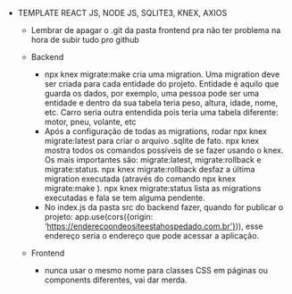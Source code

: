 * TEMPLATE REACT JS, NODE JS, SQLITE3, KNEX, AXIOS

    * Lembrar de apagar o .git da pasta frontend pra não ter problema na hora de subir tudo pro github

    * Backend
        * npx knex migrate:make <nome da migration> cria uma migration. Uma migration deve ser criada para cada entidade do projeto. Entidade é aquilo que guarda os dados, por exemplo, uma pessoa pode ser uma entidade e dentro da sua tabela teria peso, altura, idade, nome, etc. Carro seria outra entendida pois teria uma tabela diferente: motor, pneu, volante, etc
        * Após a configuração de todas as migrations, rodar npx knex migrate:latest para criar o arquivo .sqlite de fato. npx knex mostra todos os comandos possíveis de se fazer usando o knex. Os mais importantes são: migrate:latest, migrate:rollback e migrate:status. npx knex migrate:rollback desfaz a última migration executada (através do comando npx knex migrate:make <nome da migration>). npx knex migrate:status lista as migrations executadas e fala se tem alguma pendente.
        * No index.js da pasta src do backend fazer, quando for publicar o projeto: app.use(cors({origin: ‘https://enderecoondeositeestahospedado.com.br’})), esse endereço seria o endereço que pode acessar a aplicação.

    * Frontend
        * nunca usar o mesmo nome para classes CSS em páginas ou components diferentes, vai dar merda.
